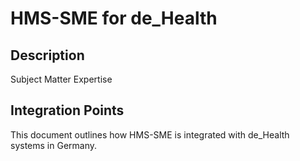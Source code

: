 # HMS-SME for de_Health

## Description

Subject Matter Expertise

## Integration Points

This document outlines how HMS-SME is integrated with de_Health systems in Germany.
